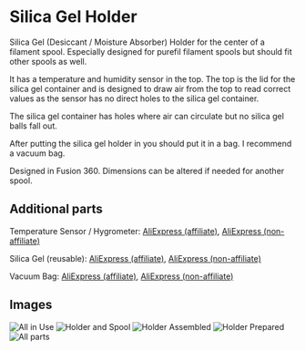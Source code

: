 # Silica Gel Holder

Silica Gel (Desiccant / Moisture Absorber) Holder for the center of a filament spool.
Especially designed for purefil filament spools but should fit other spools as well.

It has a temperature and humidity sensor in the top.
The top is the lid for the silica gel container and is designed to draw air from the top to read correct values as the sensor has no direct holes to the silica gel container.

The silica gel container has holes where air can circulate but no silica gel balls fall out.

After putting the silica gel holder in you should put it in a bag.
I recommend a vacuum bag.

Designed in Fusion 360.
Dimensions can be altered if needed for another spool.

## Additional parts

Temperature Sensor / Hygrometer: [AliExpress (affiliate)](https://s.click.aliexpress.com/e/_DF8vzFj), [AliExpress (non-affiliate)](https://www.aliexpress.com/item/32861882092.html)

Silica Gel (reusable): [AliExpress (affiliate)](https://s.click.aliexpress.com/e/_DFlt14V), [AliExpress (non-affiliate)](https://www.aliexpress.com/item/1005004143478670.html)

Vacuum Bag: [AliExpress (affiliate)](https://s.click.aliexpress.com/e/_DBCPauD), [AliExpress (non-affiliate)](https://www.aliexpress.com/item/1005002284232227.html)

## Images

![All in Use](https://user-images.githubusercontent.com/4051999/124391427-e52b1600-dcf0-11eb-8932-9233c8bef0e0.jpg)
![Holder and Spool](https://user-images.githubusercontent.com/4051999/124391431-e78d7000-dcf0-11eb-9df7-cb3cc259e8b4.jpg)
![Holder Assembled](https://user-images.githubusercontent.com/4051999/124391435-eb20f700-dcf0-11eb-81df-dde092cb550d.jpg)
![Holder Prepared](https://user-images.githubusercontent.com/4051999/124391438-ec522400-dcf0-11eb-82ec-576733f6d7ca.jpg)
![All parts](https://user-images.githubusercontent.com/4051999/124391443-ee1be780-dcf0-11eb-8657-17c38f0c75c7.jpg)
